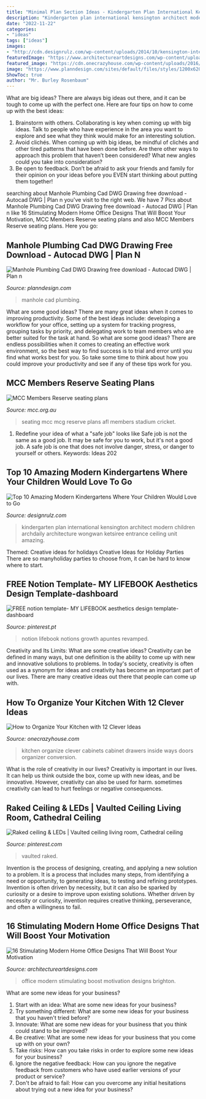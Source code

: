 ```yaml
---
title: "Minimal Plan Section Ideas - Kindergarten Plan International Kensington Architect Modern Children Archdaily Architecture Wongwan Ketsiree Entrance Ceiling Unit Amazing"
description: "Kindergarten plan international kensington architect modern children archdaily architecture wongwan ketsiree entrance ceiling unit amazing"
date: "2022-11-22"
categories:
- "ideas"
tags: ["ideas"]
images:
- "http://cdn.designrulz.com/wp-content/uploads/2014/10/kensington-international-kindergarten-plan-architect-3.jpg"
featuredImage: "https://www.architectureartdesigns.com/wp-content/uploads/2016/06/16-Stimulating-Modern-Home-Office-Designs-That-Will-Boost-Your-Motivation-14.jpg"
featured_image: "https://cdn.onecrazyhouse.com/wp-content/uploads/2016/06/kitchen.jpg"
image: "https://www.planndesign.com/sites/default/files/styles/1200x620/public/2019/11/manhole-plumbing-cad-dwg-drawing-free-download.jpg?itok=5XQIB1WQ"
ShowToc: true
author: "Mr. Burley Rosenbaum"
---
```



What are big ideas?
There are always big ideas out there, and it can be tough to come up with the perfect one. Here are four tips on how to come up with the best ideas: 
1. Brainstorm with others. Collaborating is key when coming up with big ideas. Talk to people who have experience in the area you want to explore and see what they think would make for an interesting solution. 
2. Avoid clichés. When coming up with big ideas, be mindful of clichés and other tired patterns that have been done before. Are there other ways to approach this problem that haven’t been considered? What new angles could you take into consideration? 
3. Be open to feedback. Don’t be afraid to ask your friends and family for their opinion on your ideas before you EVEN start thinking about putting them together!

	

		
searching about Manhole Plumbing Cad DWG Drawing free download - Autocad DWG | Plan n you've visit to the right web. We have 7 Pics about Manhole Plumbing Cad DWG Drawing free download - Autocad DWG | Plan n like 16 Stimulating Modern Home Office Designs That Will Boost Your Motivation, MCC Members Reserve seating plans and also MCC Members Reserve seating plans. Here you go:
		
    
## Manhole Plumbing Cad DWG Drawing Free Download - Autocad DWG | Plan N

<img loading=lazy src="https://www.planndesign.com/sites/default/files/styles/1200x620/public/2019/11/manhole-plumbing-cad-dwg-drawing-free-download.jpg?itok=5XQIB1WQ" onerror="this.onerror=null;this.src='https://tse1.mm.bing.net/th?id=OIP.oj7-fGwIeJMaAdlbHDn48AHaD0&amp;pid=15.1';" alt="Manhole Plumbing Cad DWG Drawing free download - Autocad DWG | Plan n">

_Source: planndesign.com_

>manhole cad plumbing. 

	

What are some good ideas?
There are many great ideas when it comes to improving productivity. Some of the best ideas include: developing a workflow for your office, setting up a system for tracking progress, grouping tasks by priority, and delegating work to team members who are better suited for the task at hand. So what are some good ideas? There are endless possibilities when it comes to creating an effective work environment, so the best way to find success is to trial and error until you find what works best for you. So take some time to think about how you could improve your productivity and see if any of these tips work for you.

    
## MCC Members Reserve Seating Plans

<img loading=lazy src="https://mcc.org.au/_/media/images/mcc/mcc-reserve/seats1800-resize.jpg" onerror="this.onerror=null;this.src='https://tse3.mm.bing.net/th?id=OIP.SYv21XcKyYInveI7Xor1hAHaFj&amp;pid=15.1';" alt="MCC Members Reserve seating plans">

_Source: mcc.org.au_

>seating mcc mcg reserve plans afl members stadium cricket. 

	

1) Redefine your idea of what a "safe job" looks like
Safe job is not the same as a good job. It may be safe for you to work, but it's not a good job. A safe job is one that does not involve danger, stress, or danger to yourself or others. Keywords: Ideas 202
    
## Top 10 Amazing Modern Kindergartens Where Your Children Would Love To Go

<img loading=lazy src="http://cdn.designrulz.com/wp-content/uploads/2014/10/kensington-international-kindergarten-plan-architect-3.jpg" onerror="this.onerror=null;this.src='https://tse3.mm.bing.net/th?id=OIP.vTGpa7QDzQ33VbWjEn_b9gHaLH&amp;pid=15.1';" alt="Top 10 Amazing Modern Kindergartens Where Your Children Would Love to Go">

_Source: designrulz.com_

>kindergarten plan international kensington architect modern children archdaily architecture wongwan ketsiree entrance ceiling unit amazing. 

	

Themed: Creative ideas for holidays
Creative Ideas for Holiday Parties
There are so manyholiday parties to choose from, it can be hard to know where to start.

    
## FREE Notion Template- MY LIFEBOOK Aesthetics Design Template-dashboard

<img loading=lazy src="https://i.pinimg.com/736x/7d/ed/f7/7dedf719616c1f14df6cd7d544cf5b0b.jpg" onerror="this.onerror=null;this.src='https://tse3.mm.bing.net/th?id=OIP.7YtZwk1oYR11WAkbis--kgHaM3&amp;pid=15.1';" alt="FREE notion template- MY LIFEBOOK aesthetics design template-dashboard">

_Source: pinterest.pt_

>notion lifebook notions growth apuntes revamped. 

	

Creativity and Its Limits: What are some creative ideas?
Creativity can be defined in many ways, but one definition is the ability to come up with new and innovative solutions to problems. In today's society, creativity is often used as a synonym for ideas and creativity has become an important part of our lives. There are many creative ideas out there that people can come up with.

    
## How To Organize Your Kitchen With 12 Clever Ideas

<img loading=lazy src="https://cdn.onecrazyhouse.com/wp-content/uploads/2016/06/kitchen.jpg" onerror="this.onerror=null;this.src='https://tse4.mm.bing.net/th?id=OIP.kkwEJiJrKkG_vZJDbpZTYQHaKj&amp;pid=15.1';" alt="How to Organize Your Kitchen with 12 Clever Ideas">

_Source: onecrazyhouse.com_

>kitchen organize clever cabinets cabinet drawers inside ways doors organizer conversion. 

	

What is the role of creativity in our lives?
Creativity is important in our lives. It can help us think outside the box, come up with new ideas, and be innovative. However, creativity can also be used for harm. sometimes creativity can lead to hurt feelings or negative consequences.

    
## Raked Ceiling &amp; LEDs | Vaulted Ceiling Living Room, Cathedral Ceiling

<img loading=lazy src="https://i.pinimg.com/736x/04/d2/6f/04d26f137eeb624e3aed9bcfddda7f04.jpg" onerror="this.onerror=null;this.src='https://tse4.mm.bing.net/th?id=OIP.NbdOOF_yyhWi8-vSQNg73gHaLH&amp;pid=15.1';" alt="Raked ceiling &amp; LEDs | Vaulted ceiling living room, Cathedral ceiling">

_Source: pinterest.com_

>vaulted raked. 

	

Invention is the process of designing, creating, and applying a new solution to a problem. It is a process that includes many steps, from identifying a need or opportunity, to generating ideas, to testing and refining prototypes. Invention is often driven by necessity, but it can also be sparked by curiosity or a desire to improve upon existing solutions. Whether driven by necessity or curiosity, invention requires creative thinking, perseverance, and often a willingness to fail.

    
## 16 Stimulating Modern Home Office Designs That Will Boost Your Motivation

<img loading=lazy src="https://www.architectureartdesigns.com/wp-content/uploads/2016/06/16-Stimulating-Modern-Home-Office-Designs-That-Will-Boost-Your-Motivation-14.jpg" onerror="this.onerror=null;this.src='https://tse2.mm.bing.net/th?id=OIP.TYKT76kHQxgtmuN2ApKQUQHaEx&amp;pid=15.1';" alt="16 Stimulating Modern Home Office Designs That Will Boost Your Motivation">

_Source: architectureartdesigns.com_

>office modern stimulating boost motivation designs brighton. 

	

What are some new ideas for your business?
1. Start with an idea: What are some new ideas for your business? 
2. Try something different: What are some new ideas for your business that you haven't tried before? 
3. Innovate: What are some new ideas for your business that you think could stand to be improved? 
4. Be creative: What are some new ideas for your business that you come up with on your own? 
5. Take risks: How can you take risks in order to explore some new ideas for your business? 
6. Ignore the negative feedback: How can you ignore the negative feedback from customers who have used earlier versions of your product or service? 
7. Don't be afraid to fail: How can you overcome any initial hesitations about trying out a new idea for your business?


